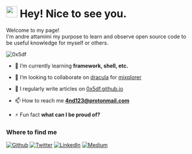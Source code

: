 <h1><img src="https://emojis.slackmojis.com/emojis/images/1531849430/4246/blob-sunglasses.gif?1531849430" width="30"/> Hey! Nice to see you.</h1>

<p>Welcome to my page! </br> I'm andre attamimi my purpose to learn and observe open source code to be useful knowledge for myself or others</b>. </p>

<p align="left"><img src="https://komarev.com/ghpvc/?username=0x5df&label=Profile%20views&color=0e75b6&style=flat" alt="0x5df" /></p>

- 🌱 I’m currently learning **framework, shell, etc.**

- 👯 I’m looking to collaborate on [dracula](https://github.com/dracula) for [mixplorer](https://github.com/dracula/mixplorer)

- 📝 I regularly write articles on [0x5df.github.io](0x5df.github.io)

- 📫 How to reach me **4nd123@protonmail.com**

- ⚡ Fun fact **what can I be proud of?**

<h3>Where to find me</h3>
<p><a href="https://github.com/0x5df" target="_blank"><img alt="Github" src="https://img.shields.io/badge/GitHub-%2312100E.svg?&style=for-the-badge&logo=Github&logoColor=white" /></a> <a href="https://twitter.com/r007mmxv" target="_blank"><img alt="Twitter" src="https://img.shields.io/badge/twitter-%231DA1F2.svg?&style=for-the-badge&logo=twitter&logoColor=white" /></a> <a href="https://www.linkedin.com/in/andre-attamimi" target="_blank"><img alt="LinkedIn" src="https://img.shields.io/badge/linkedin-%230077B5.svg?&style=for-the-badge&logo=linkedin&logoColor=white" /></a> <a href="https://medium.com/@anatt." target="_blank"><img alt="Medium" src="https://img.shields.io/badge/medium-%2312100E.svg?&style=for-the-badge&logo=medium&logoColor=white" /></a>
</p>
